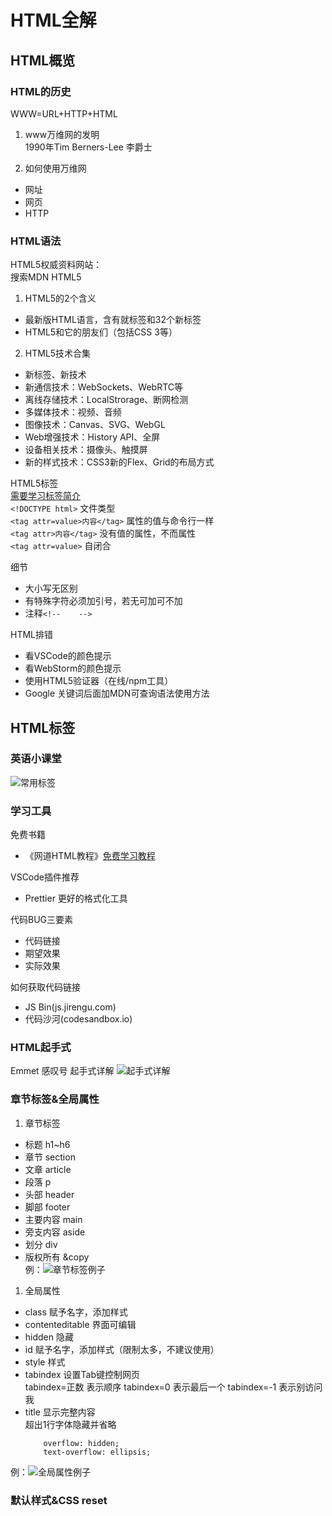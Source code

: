 # HTML全解

## HTML概览

### HTML的历史

WWW=URL+HTTP+HTML
1. www万维网的发明  
    1990年Tim Berners-Lee 李爵士
   
2. 如何使用万维网
* 网址
* 网页
* HTTP
  

### HTML语法
HTML5权威资料网站：  
搜索MDN HTML5

1. HTML5的2个含义
* 最新版HTML语言，含有就标签和32个新标签
* HTML5和它的朋友们（包括CSS 3等）
2. HTML5技术合集
* 新标签、新技术
* 新通信技术：WebSockets、WebRTC等
* 离线存储技术：LocalStrorage、断网检测
* 多媒体技术：视频、音频
* 图像技术：Canvas、SVG、WebGL
* Web增强技术：History API、全屏
* 设备相关技术：摄像头、触摸屏
* 新的样式技术：CSS3新的Flex、Grid的布局方式

HTML5标签  
[需要学习标签简介](HTML5全解脑图.mmap)  
```<!DOCTYPE html>```   文件类型  
```<tag attr=value>内容</tag>```  属性的值与命令行一样  
```<tag attr>内容</tag>```   没有值的属性，不而属性  
```<tag attr=value>```  自闭合

细节  
* 大小写无区别
* 有特殊字符必须加引号，若无可加可不加
* 注释```<!--    -->```
  
HTML排错
  * 看VSCode的颜色提示
  * 看WebStorm的颜色提示
  * 使用HTML5验证器（在线/npm工具）
  * Google 关键词后面加MDN可查询语法使用方法
  

  ## HTML标签

  ### 英语小课堂
  ![常用标签](常用英语标签.jpg)

### 学习工具

免费书籍  
* 《网道HTML教程》[免费学习教程](https://wangdoc.com/html/index.html)

VSCode插件推荐
* Prettier 更好的格式化工具
  
代码BUG三要素
* 代码链接
* 期望效果
* 实际效果

如何获取代码链接  
* JS Bin(js.jirengu.com)
* 代码沙河(codesandbox.io)

### HTML起手式
Emmet 感叹号
起手式详解
![起手式详解](起手式详解.jpg)

### 章节标签&全局属性
1. 章节标签
* 标题 h1~h6
* 章节 section
* 文章 article
* 段落 p
* 头部 header
* 脚部 footer
* 主要内容 main
* 旁支内容 aside
* 划分 div
* 版权所有 &copy  
例：![章节标签例子](章节标签例子.png)

1. 全局属性
* class 赋予名字，添加样式
* contenteditable 界面可编辑
* hidden 隐藏
* id 赋予名字，添加样式（限制太多，不建议使用）
* style 样式
* tabindex 设置Tab键控制网页  
  tabindex=正数 表示顺序
  tabindex=0 表示最后一个
  tabindex=-1 表示别访问我
* title 显示完整内容  
  超出1行字体隐藏并省略
  ```white-space: nowrap;
      overflow: hidden;
      text-overflow: ellipsis; 

例：![全局属性例子](全局属性例子.jpg)

### 默认样式&CSS reset
